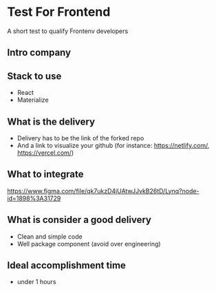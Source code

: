 # Test For Frontend
A short test to qualify Frontenv developers

## Intro company

## Stack to use
- React
- Materialize

## What is the delivery 
- Delivery has to be the link of the forked repo
- And a link to visualize your github (for instance: https://netlify.com/, https://vercel.com/)

## What to integrate
https://www.figma.com/file/qk7ukzD4jUAtwJJvkB26tD/Lynq?node-id=1898%3A31729

## What is consider a good delivery
- Clean and simple code
- Well package component (avoid over engineering)

## Ideal accomplishment time 
- under 1 hours
